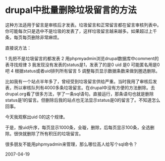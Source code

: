 # drupal中批量删除垃圾留言的方法

这种方法适用于留言是审核后才发表。垃圾留言和正常留言都在留言审核列表中。你可能每次只是选中不是垃圾的发表了，这样垃圾留言越来越多。如果超过上千条，每页每页删除非常麻烦。

直接说方法：

1 先把不是垃圾留言的都发表
2 用phpmyadmin浏览drupal数据库中comment的表寻找规律
3 我发现没有发表的status是1，发表了的是0 uid 是0 可能匿名用是0吧
4 根据status或者uid排列所有留言
5 调整每页显示数据条数来做到圈选删除。


比如我有一个站点半年多了，曾经受到垃圾留言供给严重。当时我用了审核后发表，所以审核队列有4000多条垃圾留言。在drupal中没有方便的方法删除。去drupal.org看了很多方法，学了一条sql语句。直接运行，那条语句也就是删除status是1的留言。但删除后我的站点也无法显示status是0的留言了。不知道怎么回事。

今天我观察出uid 0的这个规律。

于是，按uid升序，每页显示1000条，全璇，删除，后每页显示100条，全选删除。很快就删除了所有积压的垃圾留言。

很多朋友不能用phpmyadmin来管理，那么哪位高人给写个sql命令？

2007-04-19